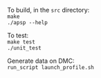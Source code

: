 To build, in the `src` directory:  
	`make`  
	`./apsp --help`  

To test:  
	`make test`  
	`./unit_test`  

Generate data on DMC:  
	`run_script launch_profile.sh`  

